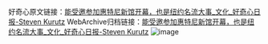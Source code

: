 好奇心原文链接：[能受邀参加惠特尼新馆开幕，也是纽约名流大事_文化_好奇心日报-Steven Kurutz](https://www.qdaily.com/articles/8374.html)
WebArchive归档链接：[能受邀参加惠特尼新馆开幕，也是纽约名流大事_文化_好奇心日报-Steven Kurutz](http://web.archive.org/web/20190623152710/https://www.qdaily.com/articles/8374.html)
![image](http://ww3.sinaimg.cn/large/007d5XDply1g3vcyr9unuj30u0550kjl)